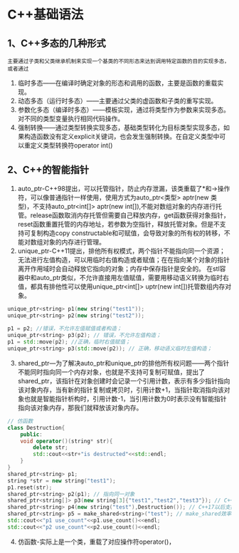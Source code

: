 # C++基础语法
## 1、C++多态的几种形式
	主要通过子类和父类继承机制来实现一个基类的不同形态来达到调用特定函数的目的实现多态，或者通过
1. 临时多态——在编译时确定对象的形态和调用的函数，主要是函数的重载实现。
2. 动态多态（运行时多态）——主要通过父类的虚函数和子类的重写实现。
3. 参数化多态（编译时多态）——模板实现，通过将类型作为参数来实现多态。对不同的类型变量执行相同代码操作。
4. 强制转换——通过类型转换实现多态，基础类型转化为目标类型实现多态，如果构造函数没有定义explicit关键词，也会发生强制转换。在自定义类型中可以重定义类型转换符operator int()
## 2、C++的智能指针
1. auto_ptr-C++98提出，可以托管指针，防止内存泄漏，该类重载了*和->操作符，可以像普通指针一样使用，使用方式为auto_ptr<类型> aptr(new 类型)，不支持auto_ptr<int[]> aptr(new int[]),不能对数组对象的内存进行托管。release函数取消内存托管但需要自己释放内存，get函数获得对象指针，reset函数重置托管的内存地址，若参数为空指针，释放托管对象。但是不支持可复制构造copy constructable和可赋值，会导致对象的所有权的转移，不能对数组对象的内存进行管理。
2. unique_ptr-C++11提出，排他所有权模式，两个指针不能指向同一个资源；无法进行左值构造，可以用临时右值构造或者赋值；在在指向某个对象的指针离开作用域时会自动释放它指向的对象；内存中保存指针是安全的。
在stl容器中和auto_ptr类似，不允许直接用左值赋值，需要用移动语义转换为临时右值，都具有排他性可以使用unique_ptr<int[]> uptr(new int[])托管数组内存对象。
```C++
unique_ptr<string> p1(new string("test1"));
unique_ptr<string> p2(new string("test2"));
		
p1 = p2; //错误，不允许左值赋值或者构造；
unique_ptr<string> p3(p2); // 错误，不允许左值构造；
p1 = std::move(p2); //正确，临时右值赋值；
unique_ptr<string> p3(std::move(p2)); // 正确，移动语义临时左值构造；
```
3. shared_ptr—为了解决auto_ptr和unique_ptr的排他所有权问题——两个指针不能同时指向同一个内存对象，也就是不支持可复制可赋值，提出了shared_ptr，该指针在对象创建时会记录一个引用计数，表示有多少指针指向该对象内存，当有新的指针复制或拷贝时，引用计数+1，当指针取消指向该对象也就是智能指针析构时，引用计数-1，当引用计数为0时表示没有智能指针指向该对象内存，那我们就释放该对象内存。
```C++
// 仿函数
class Destruction{
	public:
	void operator()(string* str){
		delete str;
		std::cout<<str+"is destructed"<<std::endl;
	}
}
shared_ptr<string> p1;
string *str = new string("test1");
p1.reset(str);
shared_ptr<string> p2(p1); // 指向同一对象
shared_ptr<string[]> p3(new string[3]{"test1","test2","test3"}); // C++17以后支持，指向类型为T[]的数组对象
shared_ptr<string> p4(new string("test"),Destruction()); // C++17以后支持，指向一个T类型对象，并将Destruction作为删除器
shared_ptr<string> p5 = make_shared<string>("test"); // make_shared效率更高，在动态内存中初始化对象并且返回一个指向该对象的shared_ptr对象，圆括号内的参数列表最多支持十个。
std::cout<<"p1 use_count"<<p1.use_count()<<endl;
std::cout<<"p2 use_count"<<p2.use_count()<<endl;

```
4. 仿函数-实际上是一个类，重载了对应操作符operator()，
		
		